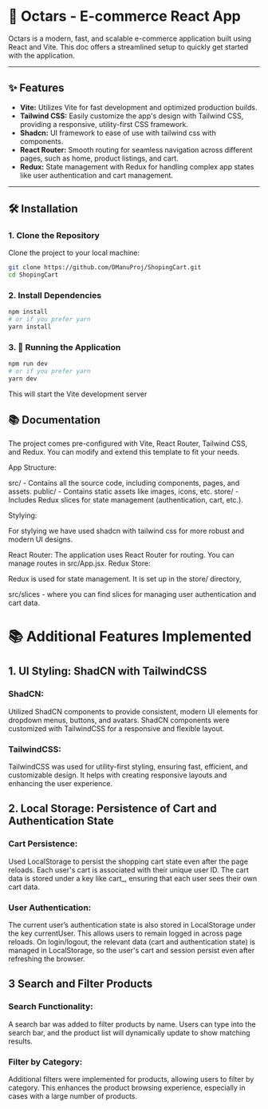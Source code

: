# 🚀 Octars - E-commerce React App

Octars is a modern, fast, and scalable e-commerce application built using React and Vite. This doc offers a streamlined setup to quickly get started with the application.

---

## ✨ Features

- **Vite:** Utilizes Vite for fast development and optimized production builds.
- **Tailwind CSS:** Easily customize the app's design with Tailwind CSS, providing a responsive, utility-first CSS framework.
- **Shadcn:** UI framework to ease of use with tailwind css with components.
- **React Router:** Smooth routing for seamless navigation across different pages, such as home, product listings, and cart.
- **Redux:** State management with Redux for handling complex app states like user authentication and cart management.

---

## 🛠️ Installation

### 1. Clone the Repository

Clone the project to your local machine:

```bash
git clone https://github.com/DManuProj/ShopingCart.git
cd ShopingCart
```

### 2. Install Dependencies
```bash
npm install
# or if you prefer yarn
yarn install
```

### 3. 🚦 Running the Application
```bash
npm run dev
# or if you prefer yarn
yarn dev
```
This will start the Vite development server


## 📚 Documentation
The project comes pre-configured with Vite, React Router, Tailwind CSS, and Redux. You can modify and extend this template to fit your needs.

App Structure:

src/ - Contains all the source code, including components, pages, and assets.
public/ - Contains static assets like images, icons, etc.
store/ - Includes Redux slices for state management (authentication, cart, etc.).

Stylying:

For stylying we have used shadcn with tailwind css for more robust and modern UI designs.

React Router:
The application uses React Router for routing. You can manage routes in src/App.jsx.
Redux Store:

Redux is used for state management. It is set up in the store/ directory, 

src/slices - where you can find slices for managing user authentication and cart data.


# 📚 Additional Features Implemented
## 1. UI Styling: ShadCN with TailwindCSS

   ### ShadCN: 
   Utilized ShadCN components to provide consistent, modern UI elements for dropdown menus, buttons, and avatars. ShadCN components were customized with TailwindCSS for a responsive and flexible layout.
   
   ### TailwindCSS: 
   TailwindCSS was used for utility-first styling, ensuring fast, efficient, and customizable design. It helps with creating responsive layouts and enhancing the user experience.

## 2. Local Storage: Persistence of Cart and Authentication State

   ### Cart Persistence: 
   Used LocalStorage to persist the shopping cart state even after the page reloads. Each user's cart is associated with their unique user ID. The cart data is stored under a key like cart_<userId>,   ensuring that each   user sees their own cart data.
   ### User Authentication: 
   The current user’s authentication state is also stored in LocalStorage under the key currentUser. This allows users to remain logged in across page reloads.
   On login/logout, the relevant data (cart and authentication state) is managed in LocalStorage, so the user's cart and session persist even after refreshing the browser.

## 3 Search and Filter Products

   ### Search Functionality: 
   A search bar was added to filter products by name. Users can type into the search bar, and the product list will dynamically update to show matching results.
   ### Filter by Category: 
   Additional filters were implemented for products, allowing users to filter by category. This enhances the product browsing experience, especially in cases with a large number of products.    



